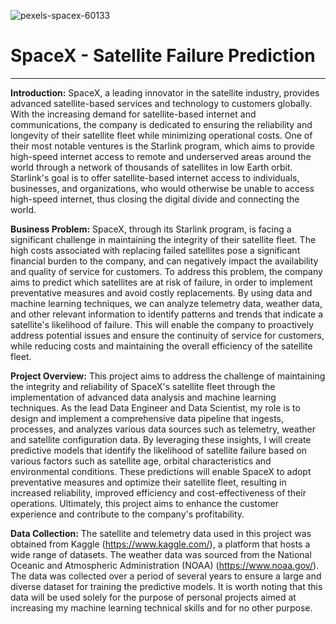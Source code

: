 ![pexels-spacex-60133](https://user-images.githubusercontent.com/85582924/213479592-6edd2cb4-8558-469d-a1ea-17a4e2809421.jpg)

# SpaceX - Satellite Failure Prediction
----

**Introduction:** SpaceX, a leading innovator in the satellite industry, provides advanced satellite-based services and technology to customers globally. With the increasing demand for satellite-based internet and communications, the company is dedicated to ensuring the reliability and longevity of their satellite fleet while minimizing operational costs. One of their most notable ventures is the Starlink program, which aims to provide high-speed internet access to remote and underserved areas around the world through a network of thousands of satellites in low Earth orbit. Starlink's goal is to offer satellite-based internet access to individuals, businesses, and organizations, who would otherwise be unable to access high-speed internet, thus closing the digital divide and connecting the world.

**Business Problem:** SpaceX, through its Starlink program, is facing a significant challenge in maintaining the integrity of their satellite fleet. The high costs associated with replacing failed satellites pose a significant financial burden to the company, and can negatively impact the availability and quality of service for customers. To address this problem, the company aims to predict which satellites are at risk of failure, in order to implement preventative measures and avoid costly replacements. By using data and machine learning techniques, we can analyze telemetry data, weather data, and other relevant information to identify patterns and trends that indicate a satellite's likelihood of failure. This will enable the company to proactively address potential issues and ensure the continuity of service for customers, while reducing costs and maintaining the overall efficiency of the satellite fleet.

**Project Overview:** This project aims to address the challenge of maintaining the integrity and reliability of SpaceX's satellite fleet through the implementation of advanced data analysis and machine learning techniques. As the lead Data Engineer and Data Scientist, my role is to design and implement a comprehensive data pipeline that ingests, processes, and analyzes various data sources such as telemetry, weather and satellite configuration data. By leveraging these insights, I will create predictive models that identify the likelihood of satellite failure based on various factors such as satellite age, orbital characteristics and environmental conditions. These predictions will enable SpaceX to adopt preventative measures and optimize their satellite fleet, resulting in increased reliability, improved efficiency and cost-effectiveness of their operations. Ultimately, this project aims to enhance the customer experience and contribute to the company's profitability.

**Data Collection:** The satellite and telemetry data used in this project was obtained from Kaggle (https://www.kaggle.com/), a platform that hosts a wide range of datasets. The weather data was sourced from the National Oceanic and Atmospheric Administration (NOAA) (https://www.noaa.gov/). The data was collected over a period of several years to ensure a large and diverse dataset for training the predictive models. It is worth noting that this data will be used solely for the purpose of personal projects aimed at increasing my machine learning technical skills and for no other purpose.
